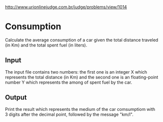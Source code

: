 http://www.urionlinejudge.com.br/judge/problems/view/1014

# Consumption

Calculate the average consumption of a car given the total
distance traveled (in Km) and the total spent fuel (in liters).

## Input

The input file contains two numbers: the first one is an
integer X which represents the total distance (in Km) and
the second one is an floating-point number Y  which
represents the among of spent fuel by the car.

## Output

Print the result which represents the medium of the car
comsumptiom with 3 digits after the decimal point,
followed by the message "km/l".
